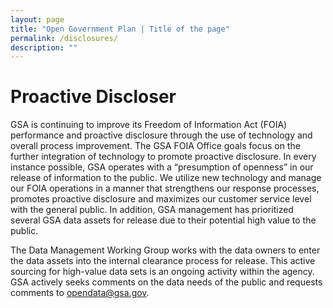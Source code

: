```yaml
---
layout: page
title: "Open Government Plan | Title of the page"
permalink: /disclosures/
description: ""
---
```


# Proactive Discloser

GSA is continuing to improve its Freedom of Information Act (FOIA) performance and proactive disclosure through the use of technology and overall process improvement. The GSA FOIA Office goals focus on the further integration of technology to promote proactive disclosure. In every instance possible, GSA operates with a “presumption of openness” in our release of information to the public. We utilize new technology and manage our FOIA operations in a manner that strengthens our response processes, promotes proactive disclosure and maximizes our customer service level with the general public. In addition, GSA management has prioritized several GSA data assets for release due to their potential high value to the public. 

The Data Management Working Group works with the data owners to enter the data assets into the internal clearance process for release. This active sourcing for high-value data sets is an ongoing activity within the agency. GSA actively seeks comments on the data needs of the public and requests comments to opendata@gsa.gov. 

